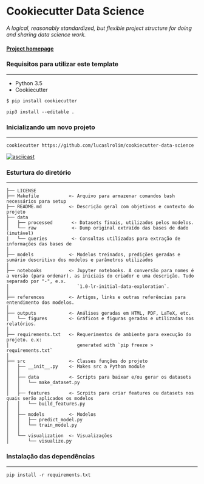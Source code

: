 # Cookiecutter Data Science

_A logical, reasonably standardized, but flexible project structure for doing and sharing data science work._


#### [Project homepage](http://drivendata.github.io/cookiecutter-data-science/)

### Requisitos para utilizar este template
-----------
 - Python 3.5
 - Cookiecutter
``` bash
$ pip install cookiecutter
```

```
pip3 install --editable .
```

### Inicializando um novo projeto
------------

    cookiecutter https://github.com/lucaslrolim/cookiecutter-data-science


[![asciicast](https://asciinema.org/a/244658.svg)](https://asciinema.org/a/244658)

### Esturtura do diretório
------------

```
├── LICENSE
├── Makefile           <- Arquivo para armazenar comandos bash necessários para setup
├── README.md          <- Descrição geral com objetivos e contexto do projeto
├── data
│   ├── processed       <- Datasets finais, utilizados pelos modelos.
│   └── raw             <- Dump original extraído das bases de dado (imutável)
|   └── queries         <- Consultas utilizadas para extração de informações das bases de
│
├── models             <- Modelos treinados, predições geradas e sumário descritivo dos modelos e parâmetros utilizados
│
├── notebooks          <- Jupyter notebooks. A conversão para nomes é a versão (para ordenar), as iniciais do criador e uma descrição. Tudo separado por "-", e.x.
│                         `1.0-lr-initial-data-exploration`.
│
├── references         <- Artigos, links e outras referências para entendimento dos modelos.
│
├── outputs            <- Análises geradas em HTML, PDF, LaTeX, etc.
│   └── figures        <- Gráficos e figuras geradas e utilizadas nos relatórios.
│
├── requirements.txt   <- Requerimentos de ambiente para execução do projeto. e.x:
│                         generated with `pip freeze > requirements.txt`
│
├── src                <- Classes funções do projeto
│   ├── __init__.py    <- Makes src a Python module
│   │
│   ├── data           <- Scripts para baixar e/ou gerar os datasets
│   │   └── make_dataset.py
│   │
│   ├── features       <- Scrpits para criar features ou datasets nos quais serão aplicados os modelos
│   │   └── build_features.py
│   │
│   ├── models         <- Modelos
│   │   ├── predict_model.py
│   │   └── train_model.py
│   │
│   └── visualization  <- Visualizações
│       └── visualize.py
```


### Instalação das dependências
------------

    pip install -r requirements.txt

